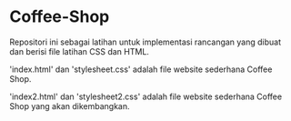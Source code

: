 # Coffee-Shop
Repositori ini sebagai latihan untuk implementasi rancangan yang dibuat dan berisi file latihan CSS dan HTML.

'index.html' dan 'stylesheet.css' adalah file  website sederhana Coffee Shop.

'index2.html' dan 'stylesheet2.css' adalah file website sederhana Coffee Shop yang akan dikembangkan.
